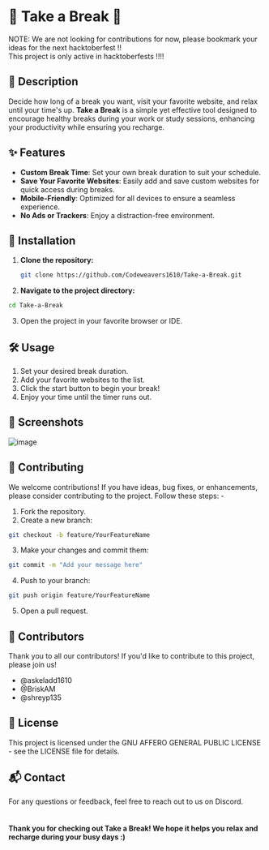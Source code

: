 # 🛑 Take a Break 🛑

NOTE: We are not looking for contributions for now, please bookmark your ideas for the next hacktoberfest !! <br>
This project is only active in hacktoberfests !!!! 

## 📜 Description
Decide how long of a break you want, visit your favorite website, and relax until your time's up. **Take a Break** is a simple yet effective tool designed to encourage healthy breaks during your work or study sessions, enhancing your productivity while ensuring you recharge.

## ✨ Features
- **Custom Break Time**: Set your own break duration to suit your schedule.
- **Save Your Favorite Websites**: Easily add and save custom websites for quick access during breaks.
- **Mobile-Friendly**: Optimized for all devices to ensure a seamless experience.
- **No Ads or Trackers**: Enjoy a distraction-free environment.

## 🚀 Installation

1. **Clone the repository:**
   ```bash
   git clone https://github.com/Codeweavers1610/Take-a-Break.git
2. **Navigate to the project directory:**
```bash
cd Take-a-Break
```
3. Open the project in your favorite browser or IDE.

## 🛠️ Usage

1. Set your desired break duration.
2. Add your favorite websites to the list.
3. Click the start button to begin your break!
4. Enjoy your time until the timer runs out.

## 📱 Screenshots
![image](https://github.com/user-attachments/assets/7385f421-ac25-487f-8a80-cc4f41d2d67d)


## 🎨 Contributing
We welcome contributions! If you have ideas, bug fixes, or enhancements, please consider contributing to the project. Follow these steps: -<br>

1. Fork the repository.
2. Create a new branch:
```bash
git checkout -b feature/YourFeatureName
```
3. Make your changes and commit them:
```bash
git commit -m "Add your message here"
```
4. Push to your branch:
```bash
git push origin feature/YourFeatureName
```
5. Open a pull request.
## 🤝 Contributors
Thank you to all our contributors! If you'd like to contribute to this project, please join us!

- @askeladd1610
- @BriskAM
- @shreyp135
  
## 📄 License
This project is licensed under the GNU AFFERO GENERAL PUBLIC LICENSE - see the LICENSE file for details.

## 📬 Contact
For any questions or feedback, feel free to reach out to us on Discord.<br><br>

#### Thank you for checking out Take a Break! We hope it helps you relax and recharge during your busy days :)

